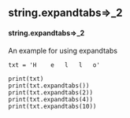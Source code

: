 ## string.expandtabs=>_2
#### string.expandtabs=>_2
An example for using expandtabs
```
txt = 'H	e	l	l	o'

print(txt)
print(txt.expandtabs())
print(txt.expandtabs(2))
print(txt.expandtabs(4))
print(txt.expandtabs(10))
```
